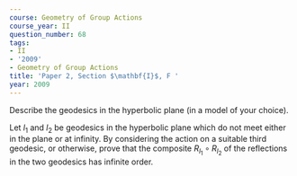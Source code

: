 ```yaml
---
course: Geometry of Group Actions
course_year: II
question_number: 68
tags:
- II
- '2009'
- Geometry of Group Actions
title: 'Paper 2, Section $\mathbf{I}$, F '
year: 2009
---
```




Describe the geodesics in the hyperbolic plane (in a model of your choice).

Let $l_{1}$ and $l_{2}$ be geodesics in the hyperbolic plane which do not meet either in the plane or at infinity. By considering the action on a suitable third geodesic, or otherwise, prove that the composite $R_{l_{1}} \circ R_{l_{2}}$ of the reflections in the two geodesics has infinite order.
